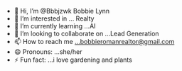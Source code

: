 - 👋 Hi, I’m @Bbbjzwk Bobbie Lynn
- 👀 I’m interested in ... Realty 
- 🌱 I’m currently learning ...AI
- 💞️ I’m looking to collaborate on ...Lead Generation
- 📫 How to reach me ...bobbieromanrealtor@gmail.com
- 😄 Pronouns: ...she/her
- ⚡ Fun fact: ...i love gardening and plants 

<!---
Bbbjzwk/Bbbjzwk is a ✨ special ✨ repository because its `README.md` (this file) appears on your GitHub profile.
You can click the Preview link to take a look at your changes.
--->

